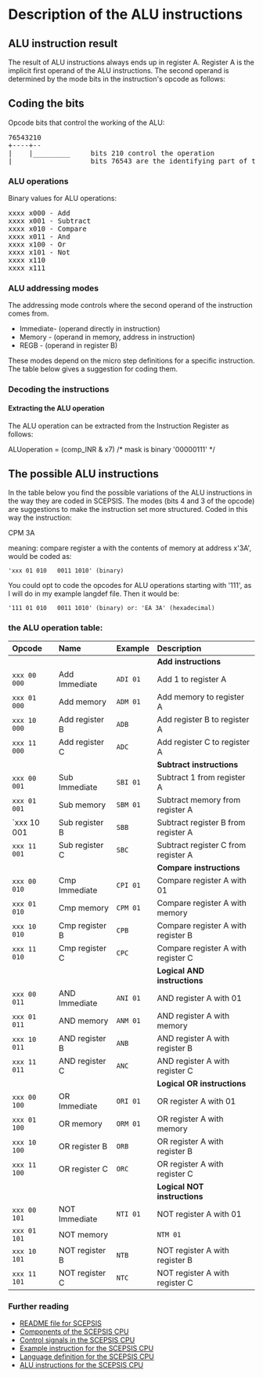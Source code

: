 # Description of the ALU instructions

## ALU instruction result
The result of ALU instructions always ends up in register A. Register A is
the implicit first operand of the ALU instructions. The second operand is
determined by the mode bits in the instruction's opcode as follows:

## Coding the bits
Opcode bits that control the working of the ALU:

<PRE>
76543210
+----+--
|    |_________		bits 210 control the operation
|______________		bits 76543 are the identifying part of the ALU ops
</PRE>

### ALU operations
Binary values for ALU operations:

<PRE>
xxxx x000 - Add
xxxx x001 - Subtract
xxxx x010 - Compare
xxxx x011 - And
xxxx x100 - Or
xxxx x101 - Not
xxxx x110	
xxxx x111	
</PRE>

### ALU addressing modes
The addressing mode controls where the second operand of the instruction comes from. 

- Immediate- (operand directly in instruction)
- Memory   - (operand in memory, address in instruction)
- REGB     - (operand in register B)

These modes depend on the micro step definitions for a specific instruction. The table below gives a suggestion for coding them.

### Decoding the instructions

#### Extracting the ALU operation
The ALU operation can be extracted from the Instruction Register 
as follows:

 ALUoperation = (comp_INR & x7)	/* mask is binary '00000111' */

## The possible ALU instructions
In the table below you find the possible variations of the ALU instructions in the 
way they are coded in SCEPSIS. The modes (bits 4 and 3 of the opcode) are suggestions 
to make the instruction set more structured. Coded in this way the instruction:

 CPM 3A

meaning: compare register a with the contents of memory at address x'3A', would be coded as:

    'xxx 01 010   0011 1010' (binary)

You could opt to code the opcodes for ALU operations starting with '111', as I will do 
in my example langdef file. Then it would be:

    '111 01 010   0011 1010' (binary) or: 'EA 3A' (hexadecimal)

### the ALU operation table:

| Opcode	 	| Name				| Example 	| Description 							|
| :--- 		 	| :---  			| :--- 		| :---									|
| 			 	| 					| 			| **Add instructions**					|
| `xxx 00 000`	| Add Immediate 	| `ADI 01` 	| Add 1 to register A 					|
| `xxx 01 000`	| Add memory		| `ADM 01`	| Add memory to register A				|
| `xxx 10 000`	| Add register B	| `ADB`		| Add register B to register A			|
| `xxx 11 000`	| Add register C	| `ADC`		| Add register C to register A			|	
| 			 	| 					| 			| **Subtract instructions**				|
| `xxx 00 001`	| Sub Immediate 	| `SBI 01` 	| Subtract 1 from register A			|
| `xxx 01 001`	| Sub  memory		| `SBM 01`	| Subtract memory from register A		|
| `xxx 10 001	| Sub register B	| `SBB`		| Subtract register B from register A	|
| `xxx 11 001`	| Sub register C	| `SBC`		| Subtract register C from register A	|	
| 			 	|					| 			| **Compare instructions**				|
| `xxx 00 010`	| Cmp Immediate 	| `CPI 01` 	| Compare register A with 01			|
| `xxx 01 010`	| Cmp  memory		| `CPM 01`	| Compare register A with memory		|
| `xxx 10 010`	| Cmp register B	| `CPB`		| Compare register A with register B	|
| `xxx 11 010`	| Cmp register C	| `CPC`		| Compare register A with register C	|	
| 				| 					| 			| **Logical AND instructions**			|
| `xxx 00 011`	| AND Immediate 	| `ANI 01` 	| AND register A with 01				|
| `xxx 01 011`	| AND memory		| `ANM 01`	| AND register A with memory			|
| `xxx 10 011`	| AND register B	| `ANB`		| AND register A with register B		|
| `xxx 11 011`	| AND register C	| `ANC`		| AND register A with register C		|	
| 				| 					| 			| **Logical OR instructions**			|
| `xxx 00 100`	| OR Immediate		| `ORI 01` 	| OR register A with 01					|
| `xxx 01 100`	| OR memory			| `ORM 01`	| OR register A with memory				|
| `xxx 10 100`	| OR register B		| `ORB`		| OR register A with register B			|
| `xxx 11 100`	| OR register C		| `ORC`		| OR register A with register C			|	
| 				| 					| 			| **Logical NOT instructions**			|
| `xxx 00 101`	| NOT Immediate		| `NTI 01` 	| NOT register A with 01				|
| `xxx 01 101`	| NOT memory|		| `NTM 01`	| NOT register A with memory			|
| `xxx 10 101`	| NOT register B	| `NTB`		| NOT register A with register B		|
| `xxx 11 101`	| NOT register C	| `NTC`		| NOT register A with register C		|	
	

### Further reading

- [README file for SCEPSIS](../README.md)
- [Components of the SCEPSIS CPU](./Components.md)
- [Control signals in the SCEPSIS CPU](./ControlSignals.md)
- [Example instruction for the SCEPSIS CPU](./Example.md)
- [Language definition for the SCEPSIS CPU](./Langdef.md)
- [ALU instructions for the SCEPSIS CPU](./ALUinstructions.md)


